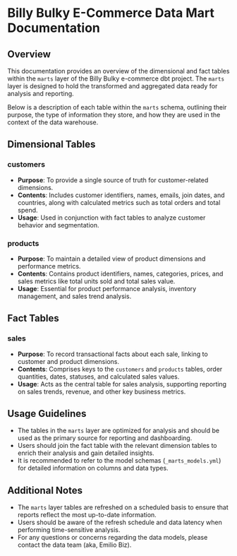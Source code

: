 # Billy Bulky E-Commerce Data Mart Documentation

## Overview
This documentation provides an overview of the dimensional and fact tables within the `marts` layer of the Billy Bulky e-commerce dbt project. The `marts` layer is designed to hold the transformed and aggregated data ready for analysis and reporting. 

Below is a description of each table within the `marts` schema, outlining their purpose, the type of information they store, and how they are used in the context of the data warehouse.

## Dimensional Tables

### customers
- **Purpose**: To provide a single source of truth for customer-related dimensions.
- **Contents**: Includes customer identifiers, names, emails, join dates, and countries, along with calculated metrics such as total orders and total spend.
- **Usage**: Used in conjunction with fact tables to analyze customer behavior and segmentation.

### products
- **Purpose**: To maintain a detailed view of product dimensions and performance metrics.
- **Contents**: Contains product identifiers, names, categories, prices, and sales metrics like total units sold and total sales value.
- **Usage**: Essential for product performance analysis, inventory management, and sales trend analysis.

## Fact Tables

### sales
- **Purpose**: To record transactional facts about each sale, linking to customer and product dimensions.
- **Contents**: Comprises keys to the `customers` and `products` tables, order quantities, dates, statuses, and calculated sales values.
- **Usage**: Acts as the central table for sales analysis, supporting reporting on sales trends, revenue, and other key business metrics.

## Usage Guidelines

- The tables in the `marts` layer are optimized for analysis and should be used as the primary source for reporting and dashboarding.
- Users should join the fact table with the relevant dimension tables to enrich their analysis and gain detailed insights.
- It is recommended to refer to the model schemas (`_marts_models.yml`) for detailed information on columns and data types.

## Additional Notes

- The `marts` layer tables are refreshed on a scheduled basis to ensure that reports reflect the most up-to-date information.
- Users should be aware of the refresh schedule and data latency when performing time-sensitive analysis.
- For any questions or concerns regarding the data models, please contact the data team (aka, Emilio Biz).

